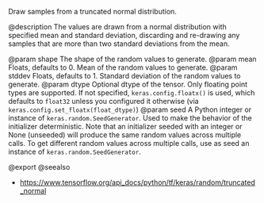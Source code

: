 Draw samples from a truncated normal distribution.

@description
The values are drawn from a normal distribution with specified mean and
standard deviation, discarding and re-drawing any samples that are more
than two standard deviations from the mean.

@param shape The shape of the random values to generate.
@param mean Floats, defaults to 0. Mean of the random values to generate.
@param stddev Floats, defaults to 1. Standard deviation of the random values
    to generate.
@param dtype Optional dtype of the tensor. Only floating point types are
    supported. If not specified, `keras.config.floatx()` is used,
    which defaults to `float32` unless you configured it otherwise (via
    `keras.config.set_floatx(float_dtype)`)
@param seed A Python integer or instance of
    `keras.random.SeedGenerator`.
    Used to make the behavior of the initializer
    deterministic. Note that an initializer seeded with an integer
    or None (unseeded) will produce the same random values
    across multiple calls. To get different random values
    across multiple calls, use as seed an instance
    of `keras.random.SeedGenerator`.

@export
@seealso
+ <https://www.tensorflow.org/api_docs/python/tf/keras/random/truncated_normal>
